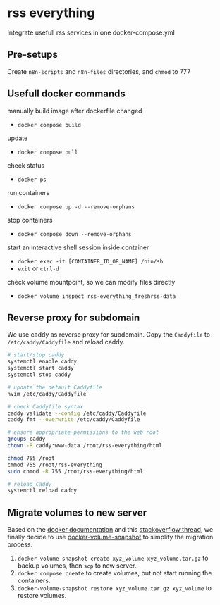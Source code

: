 # rss everything

Integrate usefull rss services in one docker-compose.yml

## Pre-setups

Create `n8n-scripts` and `n8n-files` directories, and `chmod` to 777

## Usefull docker commands

manually build image after dockerfile changed

- `docker compose build`

update

- `docker compose pull`

check status

- `docker ps`

run containers

- `docker compose up -d --remove-orphans`

stop containers

- `docker compose down --remove-orphans`

start an interactive shell session inside container

- `docker exec -it [CONTAINER_ID_OR_NAME] /bin/sh`
- `exit` or `ctrl-d`

check volume mountpoint, so we can modify files directly
- `docker volume inspect rss-everything_freshrss-data`

## Reverse proxy for subdomain

We use caddy as reverse proxy for subdomain. Copy the `Caddyfile` to
`/etc/caddy/Caddyfile` and reload caddy.

```bash
# start/stop caddy
systemctl enable caddy
systemctl start caddy
systemctl stop caddy

# update the default Caddyfile
nvim /etc/caddy/Caddyfile

# check Caddyfile syntax
caddy validate --config /etc/caddy/Caddyfile
caddy fmt --overwrite /etc/caddy/Caddyfile

# ensure appropriate permissions to the web root
groups caddy
chown -R caddy:www-data /root/rss-everything/html

chmod 755 /root
cmmod 755 /root/rss-everything
sudo chmod -R 755 /root/rss-everything/html

# reload Caddy
systemctl reload caddy
```

## Migrate volumes to new server

Based on the [docker documentation] and this [stackoverflow thread], we finally
decide to use [docker-volume-snapshot] to simplify the migration process.

1. `docker-volume-snapshot create xyz_volume xyz_volume.tar.gz` to backup
   volumes, then `scp` to new server.
1. `docker compose create` to create volumes, but not start running the
   containers.
1. `docker-volume-snapshot restore xyz_volume.tar.gz xyz_volume` to restore
   volumes.

[docker documentation]:
  https://docs.docker.com/engine/storage/volumes/#back-up-restore-or-migrate-data-volumes
[stackoverflow thread]:
  https://stackoverflow.com/questions/21597463/how-to-port-data-only-volumes-from-one-host-to-another
[docker-volume-snapshot]:
  https://github.com/junedkhatri31/docker-volume-snapshot
